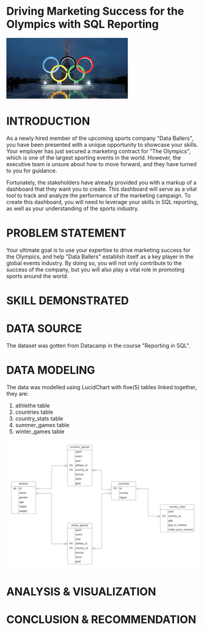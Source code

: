 # Driving Marketing Success for the Olympics with SQL Reporting
![](olympics_pic.jpeg)

# INTRODUCTION
As a newly hired member of the upcoming sports company "Data Ballers", you have been presented with a unique opportunity to showcase your skills. Your employer has just secured a marketing contract for "The Olympics", which is one of the largest sporting events in the world. However, the executive team is unsure about how to move forward, and they have turned to you for guidance.

Fortunately, the stakeholders have already provided you with a markup of a dashboard that they want you to create. This dashboard will serve as a vital tool to track and analyze the performance of the marketing campaign. To create this dashboard, you will need to leverage your skills in SQL reporting, as well as your understanding of the sports industry.
# PROBLEM STATEMENT
Your ultimate goal is to use your expertise to drive marketing success for the Olympics, and help "Data Ballers" establish itself as a key player in the global events industry. By doing so, you will not only contribute to the success of the company, but you will also play a vital role in promoting sports around the world.


# SKILL DEMONSTRATED




# DATA SOURCE
The dataset was gotten from Datacamp in the course "Reporting in SQL".

# DATA MODELING 
The data was modelled using LucidChart with five(5) tables linked together, they are:
1. athlethe table
2. countries table 
3. country_stats table
4. summer_games table
5. winter_games table

![](Olympics_Database_ERD.png)


# ANALYSIS & VISUALIZATION



# CONCLUSION & RECOMMENDATION

